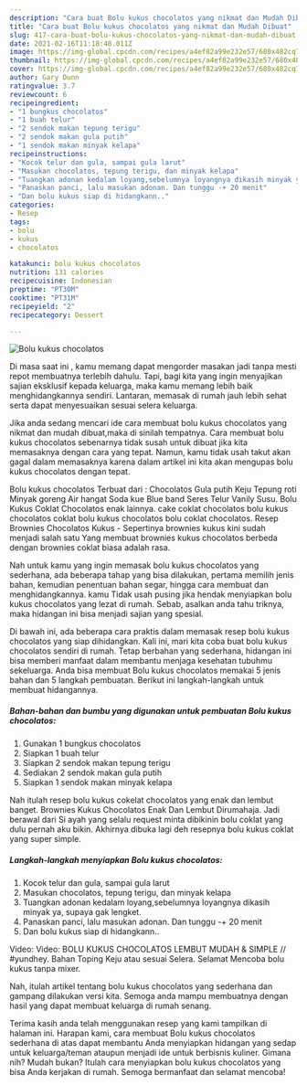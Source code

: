```yaml
---
description: "Cara buat Bolu kukus chocolatos yang nikmat dan Mudah Dibuat"
title: "Cara buat Bolu kukus chocolatos yang nikmat dan Mudah Dibuat"
slug: 417-cara-buat-bolu-kukus-chocolatos-yang-nikmat-dan-mudah-dibuat
date: 2021-02-16T11:18:48.011Z
image: https://img-global.cpcdn.com/recipes/a4ef82a99e232e57/680x482cq70/bolu-kukus-chocolatos-foto-resep-utama.jpg
thumbnail: https://img-global.cpcdn.com/recipes/a4ef82a99e232e57/680x482cq70/bolu-kukus-chocolatos-foto-resep-utama.jpg
cover: https://img-global.cpcdn.com/recipes/a4ef82a99e232e57/680x482cq70/bolu-kukus-chocolatos-foto-resep-utama.jpg
author: Gary Dunn
ratingvalue: 3.7
reviewcount: 6
recipeingredient:
- "1 bungkus chocolatos"
- "1 buah telur"
- "2 sendok makan tepung terigu"
- "2 sendok makan gula putih"
- "1 sendok makan minyak kelapa"
recipeinstructions:
- "Kocok telur dan gula, sampai gula larut"
- "Masukan chocolatos, tepung terigu, dan minyak kelapa"
- "Tuangkan adonan kedalam loyang,sebelumnya loyangnya dikasih minyak ya, supaya gak lengket."
- "Panaskan panci, lalu masukan adonan. Dan tunggu -+ 20 menit"
- "Dan bolu kukus siap di hidangkann.."
categories:
- Resep
tags:
- bolu
- kukus
- chocolatos

katakunci: bolu kukus chocolatos 
nutrition: 131 calories
recipecuisine: Indonesian
preptime: "PT30M"
cooktime: "PT31M"
recipeyield: "2"
recipecategory: Dessert

---
```



![Bolu kukus chocolatos](https://img-global.cpcdn.com/recipes/a4ef82a99e232e57/680x482cq70/bolu-kukus-chocolatos-foto-resep-utama.jpg)

Di masa  saat ini , kamu memang dapat mengorder masakan jadi tanpa mesti repot membuatnya terlebih dahulu. Tapi, bagi kita yang ingin menyajikan sajian eksklusif kepada keluarga, maka kamu memang lebih baik menghidangkannya sendiri. Lantaran, memasak di rumah jauh lebih sehat serta dapat menyesuaikan sesuai selera keluarga.

Jika anda sedang mencari ide cara membuat bolu kukus chocolatos yang nikmat dan mudah dibuat,maka di sinilah tempatnya. Cara membuat bolu kukus chocolatos  sebenarnya tidak susah untuk dibuat jika kita memasaknya dengan cara yang tepat. Namun, kamu tidak usah takut akan gagal dalam memasaknya 
karena dalam artikel ini kita akan mengupas bolu kukus chocolatos dengan tepat.  

Bolu kukus chocolatos Terbuat dari : Chocolatos Gula putih Keju Tepung roti Minyak goreng Air hangat Soda kue Blue band Seres Telur Vanily Susu. Bolu Kukus Coklat Chocolatos enak lainnya. cake coklat chocolatos bolu kukus chocolatos coklat bolu kukus chocolatos bolu coklat chocolatos. Resep Brownies Chocolatos Kukus - Sepertinya brownies kukus kini sudah menjadi salah satu Yang membuat brownies kukus chocolatos berbeda dengan brownies coklat biasa adalah rasa.

Nah untuk kamu yang ingin memasak bolu kukus chocolatos yang sederhana, ada beberapa tahap yang bisa dilakukan, pertama memilih jenis bahan, kemudian penentuan bahan segar, hingga cara membuat dan menghidangkannya. kamu Tidak usah pusing jika hendak menyiapkan bolu kukus chocolatos yang lezat di rumah. Sebab, asalkan anda  tahu triknya, maka hidangan ini bisa menjadi sajian yang spesial.

Di bawah ini, ada beberapa cara praktis  dalam memasak resep bolu kukus chocolatos yang siap dihidangkan. Kali ini, mari kita coba buat bolu kukus chocolatos sendiri di rumah. Tetap berbahan yang sederhana, hidangan ini bisa memberi manfaat dalam membantu menjaga kesehatan tubuhmu sekeluarga. Anda bisa membuat Bolu kukus chocolatos memakai 5 jenis bahan dan 5 langkah pembuatan. Berikut ini langkah-langkah untuk membuat hidangannya.

<!--inarticleads1-->

##### Bahan-bahan dan bumbu yang digunakan untuk pembuatan Bolu kukus chocolatos:

1. Gunakan 1 bungkus chocolatos
1. Siapkan 1 buah telur
1. Siapkan 2 sendok makan tepung terigu
1. Sediakan 2 sendok makan gula putih
1. Siapkan 1 sendok makan minyak kelapa


Nah itulah resep bolu kukus cokelat chocolatos yang enak dan lembut banget. Brownies Kukus Chocolatos Enak Dan Lembut Dirumahaja. Jadi berawal dari Si ayah yang selalu request minta dibikinin bolu coklat yang dulu pernah aku bikin. Akhirnya dibuka lagi deh resepnya bolu kukus coklat yang super simple. 

<!--inarticleads2-->

##### Langkah-langkah menyiapkan Bolu kukus chocolatos:

1. Kocok telur dan gula, sampai gula larut
1. Masukan chocolatos, tepung terigu, dan minyak kelapa
1. Tuangkan adonan kedalam loyang,sebelumnya loyangnya dikasih minyak ya, supaya gak lengket.
1. Panaskan panci, lalu masukan adonan. Dan tunggu -+ 20 menit
1. Dan bolu kukus siap di hidangkann..


Video: Video: BOLU KUKUS CHOCOLATOS LEMBUT MUDAH &amp; SIMPLE // #yundhey. Bahan Toping Keju atau sesuai Selera. Selamat Mencoba bolu kukus tanpa mixer. 

Nah, itulah artikel tentang  bolu kukus chocolatos  yang sederhana dan gampang dilakukan versi kita. Semoga anda mampu membuatnya dengan hasil yang dapat membuat keluarga di rumah senang. 

Terima kasih anda telah menggunakan resep yang kami tampilkan di halaman ini. Harapan kami, cara membuat  Bolu kukus chocolatos sederhana di atas dapat membantu Anda menyiapkan hidangan yang sedap untuk keluarga/teman ataupun menjadi ide untuk berbisnis kuliner. Gimana nih? Mudah bukan? Itulah cara menyiapkan bolu kukus chocolatos yang bisa Anda kerjakan di rumah. Semoga bermanfaat dan selamat mencoba!

